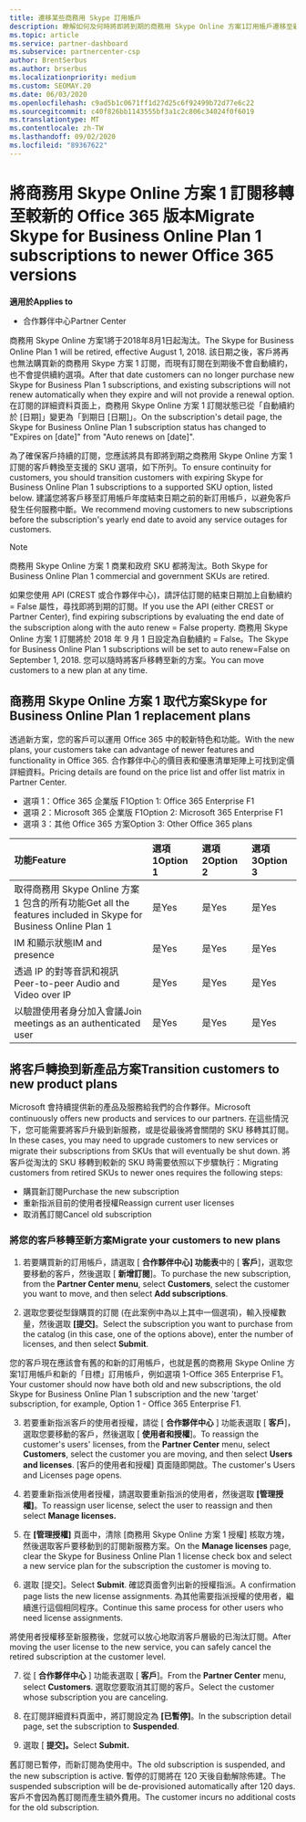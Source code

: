 ```yaml
---
title: 遷移某些商務用 Skype 訂用帳戶
description: 瞭解如何及何時將即將到期的商務用 Skype Online 方案1訂用帳戶遷移至新的 Office 365 版本。
ms.topic: article
ms.service: partner-dashboard
ms.subservice: partnercenter-csp
author: BrentSerbus
ms.author: brserbus
ms.localizationpriority: medium
ms.custom: SEOMAY.20
ms.date: 06/03/2020
ms.openlocfilehash: c9ad5b1c0671ff1d27d25c6f92499b72d77e6c22
ms.sourcegitcommit: c40f826bb1143555bf3a1c2c806c34024f0f6019
ms.translationtype: MT
ms.contentlocale: zh-TW
ms.lasthandoff: 09/02/2020
ms.locfileid: "89367622"
---
```

# <a name="migrate-skype-for-business-online-plan-1-subscriptions-to-newer-office-365-versions"></a><span data-ttu-id="dd782-103">將商務用 Skype Online 方案 1 訂閱移轉至較新的 Office 365 版本</span><span class="sxs-lookup"><span data-stu-id="dd782-103">Migrate Skype for Business Online Plan 1 subscriptions to newer Office 365 versions</span></span>

<span data-ttu-id="dd782-104">**適用於**</span><span class="sxs-lookup"><span data-stu-id="dd782-104">**Applies to**</span></span>

- <span data-ttu-id="dd782-105">合作夥伴中心</span><span class="sxs-lookup"><span data-stu-id="dd782-105">Partner Center</span></span>

<span data-ttu-id="dd782-106">商務用 Skype Online 方案1將于2018年8月1日起淘汰。</span><span class="sxs-lookup"><span data-stu-id="dd782-106">The Skype for Business Online Plan 1 will be retired, effective August 1, 2018.</span></span> <span data-ttu-id="dd782-107">該日期之後，客戶將再也無法購買新的商務用 Skype 方案 1 訂閱，而現有訂閱在到期後不會自動續約，也不會提供續約選項。</span><span class="sxs-lookup"><span data-stu-id="dd782-107">After that date customers can no longer purchase new Skype for Business Plan 1 subscriptions, and existing subscriptions will not renew automatically when they expire and will not provide a renewal option.</span></span> <span data-ttu-id="dd782-108">在訂閱的詳細資料頁面上，商務用 Skype Online 方案 1 訂閱狀態已從「自動續約於 [日期]」變更為「到期日 [日期]」。</span><span class="sxs-lookup"><span data-stu-id="dd782-108">On the subscription's detail page, the Skype for Business Online Plan 1 subscription status has changed to "Expires on [date]" from "Auto renews on [date]".</span></span>  

<span data-ttu-id="dd782-109">為了確保客戶持續的訂閱，您應該將具有即將到期之商務用 Skype Online 方案 1 訂閱的客戶轉換至支援的 SKU 選項，如下所列。</span><span class="sxs-lookup"><span data-stu-id="dd782-109">To ensure continuity for customers, you should transition customers with expiring Skype for Business Online Plan 1 subscriptions to a supported SKU option, listed below.</span></span> <span data-ttu-id="dd782-110">建議您將客戶移至訂用帳戶年度結束日期之前的新訂用帳戶，以避免客戶發生任何服務中斷。</span><span class="sxs-lookup"><span data-stu-id="dd782-110">We recommend moving customers to new subscriptions before the subscription's yearly end date to avoid any service outages for customers.</span></span> 

>[!NOTE]
><span data-ttu-id="dd782-111">商務用 Skype Online 方案 1 商業和政府 SKU 都將淘汰。</span><span class="sxs-lookup"><span data-stu-id="dd782-111">Both Skype for Business Online Plan 1 commercial and government SKUs are retired.</span></span>

<span data-ttu-id="dd782-112">如果您使用 API (CREST 或合作夥伴中心)，請評估訂閱的結束日期加上自動續約 = False 屬性，尋找即將到期的訂閱。</span><span class="sxs-lookup"><span data-stu-id="dd782-112">If you use the API (either CREST or Partner Center), find expiring subscriptions by evaluating the end date of the subscription along with the auto renew = False property.</span></span> <span data-ttu-id="dd782-113">商務用 Skype Online 方案 1 訂閱將於 2018 年 9 月 1 日設定為自動續約 = False。</span><span class="sxs-lookup"><span data-stu-id="dd782-113">The Skype for Business Online Plan 1 subscriptions will be set to auto renew=False on September 1, 2018.</span></span> <span data-ttu-id="dd782-114">您可以隨時將客戶移轉至新的方案。</span><span class="sxs-lookup"><span data-stu-id="dd782-114">You can move customers to a new plan at any time.</span></span> 

## <a name="skype-for-business-online-plan-1-replacement-plans"></a><span data-ttu-id="dd782-115">商務用 Skype Online 方案 1 取代方案</span><span class="sxs-lookup"><span data-stu-id="dd782-115">Skype for Business Online Plan 1 replacement plans</span></span>

<span data-ttu-id="dd782-116">透過新方案，您的客戶可以運用 Office 365 中的較新特色和功能。</span><span class="sxs-lookup"><span data-stu-id="dd782-116">With the new plans, your customers take can advantage of newer features and functionality in Office 365.</span></span> <span data-ttu-id="dd782-117">合作夥伴中心的價目表和優惠清單矩陣上可找到定價詳細資料。</span><span class="sxs-lookup"><span data-stu-id="dd782-117">Pricing details are found on the price list and offer list matrix in Partner Center.</span></span> 

- <span data-ttu-id="dd782-118">選項 1：Office 365 企業版 F1</span><span class="sxs-lookup"><span data-stu-id="dd782-118">Option 1: Office 365 Enterprise F1</span></span>
- <span data-ttu-id="dd782-119">選項 2：Microsoft 365 企業版 F1</span><span class="sxs-lookup"><span data-stu-id="dd782-119">Option 2: Microsoft 365 Enterprise F1</span></span>
- <span data-ttu-id="dd782-120">選項 3：其他 Office 365 方案</span><span class="sxs-lookup"><span data-stu-id="dd782-120">Option 3: Other Office 365 plans</span></span>

|<span data-ttu-id="dd782-121">**功能**</span><span class="sxs-lookup"><span data-stu-id="dd782-121">**Feature**</span></span>    |<span data-ttu-id="dd782-122">**選項 1**</span><span class="sxs-lookup"><span data-stu-id="dd782-122">**Option 1**</span></span>   |<span data-ttu-id="dd782-123">**選項 2**</span><span class="sxs-lookup"><span data-stu-id="dd782-123">**Option 2**</span></span>   |<span data-ttu-id="dd782-124">**選項3**</span><span class="sxs-lookup"><span data-stu-id="dd782-124">**Option 3**</span></span>   |
|:-----------------|:-----------------|:-------------|:------------|
|<span data-ttu-id="dd782-125">取得商務用 Skype Online 方案 1 包含的所有功能</span><span class="sxs-lookup"><span data-stu-id="dd782-125">Get all the features included in Skype for Business Online Plan 1</span></span>|<span data-ttu-id="dd782-126">是</span><span class="sxs-lookup"><span data-stu-id="dd782-126">Yes</span></span>   |<span data-ttu-id="dd782-127">是</span><span class="sxs-lookup"><span data-stu-id="dd782-127">Yes</span></span>   |<span data-ttu-id="dd782-128">是</span><span class="sxs-lookup"><span data-stu-id="dd782-128">Yes</span></span>   |
|<span data-ttu-id="dd782-129">IM 和顯示狀態</span><span class="sxs-lookup"><span data-stu-id="dd782-129">IM and presence</span></span> |<span data-ttu-id="dd782-130">是</span><span class="sxs-lookup"><span data-stu-id="dd782-130">Yes</span></span>   |<span data-ttu-id="dd782-131">是</span><span class="sxs-lookup"><span data-stu-id="dd782-131">Yes</span></span>   |<span data-ttu-id="dd782-132">是</span><span class="sxs-lookup"><span data-stu-id="dd782-132">Yes</span></span>   |
|<span data-ttu-id="dd782-133">透過 IP 的對等音訊和視訊</span><span class="sxs-lookup"><span data-stu-id="dd782-133">Peer-to-peer Audio and Video over IP</span></span>|<span data-ttu-id="dd782-134">是</span><span class="sxs-lookup"><span data-stu-id="dd782-134">Yes</span></span>   |<span data-ttu-id="dd782-135">是</span><span class="sxs-lookup"><span data-stu-id="dd782-135">Yes</span></span>   |<span data-ttu-id="dd782-136">是</span><span class="sxs-lookup"><span data-stu-id="dd782-136">Yes</span></span>   
|<span data-ttu-id="dd782-137">以驗證使用者身分加入會議</span><span class="sxs-lookup"><span data-stu-id="dd782-137">Join meetings as an authenticated user</span></span>| <span data-ttu-id="dd782-138">是</span><span class="sxs-lookup"><span data-stu-id="dd782-138">Yes</span></span>   |<span data-ttu-id="dd782-139">是</span><span class="sxs-lookup"><span data-stu-id="dd782-139">Yes</span></span>   |<span data-ttu-id="dd782-140">是</span><span class="sxs-lookup"><span data-stu-id="dd782-140">Yes</span></span>   |

## <a name="transition-customers-to-new-product-plans"></a><span data-ttu-id="dd782-141">將客戶轉換到新產品方案</span><span class="sxs-lookup"><span data-stu-id="dd782-141">Transition customers to new product plans</span></span>

<span data-ttu-id="dd782-142">Microsoft 會持續提供新的產品及服務給我們的合作夥伴。</span><span class="sxs-lookup"><span data-stu-id="dd782-142">Microsoft continuously offers new products and services to our partners.</span></span> <span data-ttu-id="dd782-143">在這些情況下，您可能需要將客戶升級到新服務，或是從最後將會關閉的 SKU 移轉其訂閱。</span><span class="sxs-lookup"><span data-stu-id="dd782-143">In these cases, you may need to upgrade customers to new services or migrate their subscriptions from SKUs that will eventually be shut down.</span></span> <span data-ttu-id="dd782-144">將客戶從淘汰的 SKU 移轉到較新的 SKU 時需要依照以下步驟執行：</span><span class="sxs-lookup"><span data-stu-id="dd782-144">Migrating customers from retired SKUs to newer ones requires the following steps:</span></span>

- <span data-ttu-id="dd782-145">購買新訂閱</span><span class="sxs-lookup"><span data-stu-id="dd782-145">Purchase the new subscription</span></span>
- <span data-ttu-id="dd782-146">重新指派目前的使用者授權</span><span class="sxs-lookup"><span data-stu-id="dd782-146">Reassign current user licenses</span></span>
- <span data-ttu-id="dd782-147">取消舊訂閱</span><span class="sxs-lookup"><span data-stu-id="dd782-147">Cancel old subscription</span></span>

### <a name="migrate-your-customers-to-new-plans"></a><span data-ttu-id="dd782-148">將您的客戶移轉至新方案</span><span class="sxs-lookup"><span data-stu-id="dd782-148">Migrate your customers to new plans</span></span>

1. <span data-ttu-id="dd782-149">若要購買新的訂用帳戶，請選取 [ **合作夥伴中心] 功能表**中的 [ **客戶**]，選取您要移動的客戶，然後選取 [ **新增訂閱**]。</span><span class="sxs-lookup"><span data-stu-id="dd782-149">To purchase the new subscription, from the **Partner Center menu**, select **Customers**, select the customer you want to move, and then select **Add subscriptions**.</span></span>

2. <span data-ttu-id="dd782-150">選取您要從型錄購買的訂閱 (在此案例中為以上其中一個選項)，輸入授權數量，然後選取 **\[提交\]**。</span><span class="sxs-lookup"><span data-stu-id="dd782-150">Select the subscription you want to purchase from the catalog (in this case, one of the options above), enter the number of licenses, and then select **Submit**.</span></span> 

<span data-ttu-id="dd782-151">您的客戶現在應該會有舊的和新的訂用帳戶，也就是舊的商務用 Skype Online 方案1訂用帳戶和新的「目標」訂用帳戶，例如選項 1-Office 365 Enterprise F1。</span><span class="sxs-lookup"><span data-stu-id="dd782-151">Your customer should now have both old and new subscriptions, the old Skype for Business Online Plan 1  subscription and the new 'target' subscription, for example, Option 1 - Office 365 Enterprise F1.</span></span>

3. <span data-ttu-id="dd782-152">若要重新指派客戶的使用者授權，請從 [ **合作夥伴中心** ] 功能表選取 [ **客戶**]，選取您要移動的客戶，然後選取 [ **使用者和授權**]。</span><span class="sxs-lookup"><span data-stu-id="dd782-152">To reassign the customer's users' licenses, from the **Partner Center** menu, select **Customers**, select the customer you are moving, and then select **Users and licenses**.</span></span> <span data-ttu-id="dd782-153">[客戶的使用者和授權] 頁面隨即開啟。</span><span class="sxs-lookup"><span data-stu-id="dd782-153">The customer's Users and Licenses page opens.</span></span>

4. <span data-ttu-id="dd782-154">若要重新指派使用者授權，請選取要重新指派的使用者，然後選取 **\[管理授權\]**。</span><span class="sxs-lookup"><span data-stu-id="dd782-154">To reassign user license, select the user to reassign and then select **Manage licenses.**</span></span>

5. <span data-ttu-id="dd782-155">在 **\[管理授權\]** 頁面中，清除 \[商務用 Skype Online 方案 1 授權\] 核取方塊，然後選取客戶要移動到的訂閱新服務方案。</span><span class="sxs-lookup"><span data-stu-id="dd782-155">On the **Manage licenses** page, clear the Skype for Business Online Plan 1 license check box and select a new service plan for the subscription the customer is moving to.</span></span>

6. <span data-ttu-id="dd782-156">選取 [提交]。</span><span class="sxs-lookup"><span data-stu-id="dd782-156">Select **Submit**.</span></span> <span data-ttu-id="dd782-157">確認頁面會列出新的授權指派。</span><span class="sxs-lookup"><span data-stu-id="dd782-157">A confirmation page lists the new license assignments.</span></span> <span data-ttu-id="dd782-158">為其他需要指派授權的使用者，繼續進行這個相同程序。</span><span class="sxs-lookup"><span data-stu-id="dd782-158">Continue this same process for other users who need license assignments.</span></span>

<span data-ttu-id="dd782-159">將使用者授權移至新服務後，您就可以放心地取消客戶層級的已淘汰訂閱。</span><span class="sxs-lookup"><span data-stu-id="dd782-159">After moving the user license to the new service, you can safely cancel the retired subscription at the customer level.</span></span>

7. <span data-ttu-id="dd782-160">從 [ **合作夥伴中心** ] 功能表選取 [ **客戶**]。</span><span class="sxs-lookup"><span data-stu-id="dd782-160">From the **Partner Center** menu, select **Customers**.</span></span> <span data-ttu-id="dd782-161">選取您要取消其訂閱的客戶。</span><span class="sxs-lookup"><span data-stu-id="dd782-161">Select the customer whose subscription you are canceling.</span></span>

8. <span data-ttu-id="dd782-162">在訂閱詳細資料頁面中，將訂閱設定為 **\[已暫停\]**。</span><span class="sxs-lookup"><span data-stu-id="dd782-162">In the subscription detail page, set the subscription to **Suspended**.</span></span>

9. <span data-ttu-id="dd782-163">選取 [ **提交]。**</span><span class="sxs-lookup"><span data-stu-id="dd782-163">Select **Submit.**</span></span>

<span data-ttu-id="dd782-164">舊訂閱已暫停，而新訂閱為使用中。</span><span class="sxs-lookup"><span data-stu-id="dd782-164">The old subscription is suspended, and the new subscription is active.</span></span> <span data-ttu-id="dd782-165">暫停的訂閱將在 120 天後自動解除佈建。</span><span class="sxs-lookup"><span data-stu-id="dd782-165">The suspended subscription will be de-provisioned automatically after 120 days.</span></span> <span data-ttu-id="dd782-166">客戶不會因為舊訂閱而產生額外費用。</span><span class="sxs-lookup"><span data-stu-id="dd782-166">The customer incurs no additional costs for the old subscription.</span></span>

